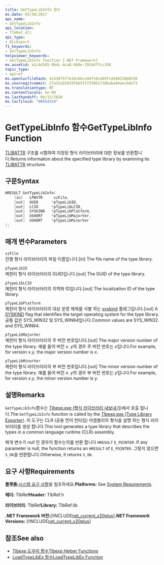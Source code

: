 ```yaml
---
title: GetTypeLibInfo 함수
ms.date: 03/30/2017
api_name:
- GetTypeLibInfo
api_location:
- TlbRef.dll
api_type:
- DLLExport
f1_keywords:
- GetTypeLibInfo
helpviewer_keywords:
- GetTypeLibInfo function [.NET Framework]
ms.assetid: a1c4d165-9bdc-4ca8-940e-292d4ffcc338
topic_type:
- apiref
ms.openlocfilehash: 4c630f5f7e3dc66ce44f10cd69fcd108226b0250
ms.sourcegitcommit: 27a15a55019f6b5f2733961738babe94aec0def3
ms.translationtype: MT
ms.contentlocale: ko-KR
ms.lasthandoff: 09/15/2020
ms.locfileid: "90554334"
---
```

# <a name="gettypelibinfo-function"></a><span data-ttu-id="23856-102">GetTypeLibInfo 함수</span><span class="sxs-lookup"><span data-stu-id="23856-102">GetTypeLibInfo Function</span></span>
<span data-ttu-id="23856-103">[TLIBATTR](/windows/win32/api/oaidl/ns-oaidl-tlibattr) 구조를 시험하여 지정된 형식 라이브러리에 대한 정보를 반환합니다.</span><span class="sxs-lookup"><span data-stu-id="23856-103">Returns information about the specified type library by examining its [TLIBATTR](/windows/win32/api/oaidl/ns-oaidl-tlibattr) structure.</span></span>  
  
## <a name="syntax"></a><span data-ttu-id="23856-104">구문</span><span class="sxs-lookup"><span data-stu-id="23856-104">Syntax</span></span>  
  
```cpp  
HRESULT GetTypeLibInfo(  
    [in]   LPWSTR     szFile,  
    [out]  GUID      *pTypeLibID,  
    [out]  LCID      *pTypeLibLCID,  
    [out]  SYSKIND   *pTypeLibPlatform,  
    [out]  USHORT    *pTypeLibMajorVer,  
    [out]  USHORT    *pTypeLibMinorVer  
);  
```  
  
## <a name="parameters"></a><span data-ttu-id="23856-105">매개 변수</span><span class="sxs-lookup"><span data-stu-id="23856-105">Parameters</span></span>  
 `szFile`  
 <span data-ttu-id="23856-106">진행 형식 라이브러리의 파일 이름입니다.</span><span class="sxs-lookup"><span data-stu-id="23856-106">[in] The file name of the type library.</span></span>  
  
 `pTypeLibID`  
 <span data-ttu-id="23856-107">제한이 형식 라이브러리의 GUID입니다.</span><span class="sxs-lookup"><span data-stu-id="23856-107">[out] The GUID of the type library.</span></span>  
  
 `pTypeLibLCID`  
 <span data-ttu-id="23856-108">제한이 형식 라이브러리의 지역화 ID입니다.</span><span class="sxs-lookup"><span data-stu-id="23856-108">[out] The localization ID of the type library.</span></span>  
  
 `pTypeLibPlatform`  
 <span data-ttu-id="23856-109">제한이 형식 라이브러리의 대상 운영 체제를 식별 하는 [syskind](/windows/win32/api/oaidl/ne-oaidl-syskind) 플래그입니다.</span><span class="sxs-lookup"><span data-stu-id="23856-109">[out] A [SYSKIND](/windows/win32/api/oaidl/ne-oaidl-syskind) flag that identifies the target operating system for the type library.</span></span> <span data-ttu-id="23856-110">공통 값은 SYS_WIN32 및 SYS_WIN64입니다.</span><span class="sxs-lookup"><span data-stu-id="23856-110">Common values are SYS_WIN32 and SYS_WIN64.</span></span>  
  
 `pTypeLibMajorVer`  
 <span data-ttu-id="23856-111">제한이 형식 라이브러리의 주 버전 번호입니다.</span><span class="sxs-lookup"><span data-stu-id="23856-111">[out] The major version number of the type library.</span></span> <span data-ttu-id="23856-112">예를 들어 버전 *x. y*의 경우 주 버전 번호는 *x*입니다.</span><span class="sxs-lookup"><span data-stu-id="23856-112">For example, for version *x.y*, the major version number is *x*.</span></span>  
  
 `pTypeLibMinorVer`  
 <span data-ttu-id="23856-113">제한이 형식 라이브러리의 부 버전 번호입니다.</span><span class="sxs-lookup"><span data-stu-id="23856-113">[out] The minor version number of the type library.</span></span> <span data-ttu-id="23856-114">예를 들어 버전 *x. y*의 경우 부 버전 번호는 *y*입니다.</span><span class="sxs-lookup"><span data-stu-id="23856-114">For example, for version *x.y*, the minor version number is *y*.</span></span>  
  
## <a name="remarks"></a><span data-ttu-id="23856-115">설명</span><span class="sxs-lookup"><span data-stu-id="23856-115">Remarks</span></span>  
 <span data-ttu-id="23856-116">`GetTypeLibInfo`함수는 [Tlbexp.exe (형식 라이브러리 내보내기)](../../tools/tlbexp-exe-type-library-exporter.md)에서 호출 됩니다.</span><span class="sxs-lookup"><span data-stu-id="23856-116">The `GetTypeLibInfo` function is called by the [Tlbexp.exe (Type Library Exporter)](../../tools/tlbexp-exe-type-library-exporter.md).</span></span> <span data-ttu-id="23856-117">이 도구는 CLR (공용 언어 런타임) 어셈블리의 형식을 설명 하는 형식 라이브러리를 생성 합니다.</span><span class="sxs-lookup"><span data-stu-id="23856-117">This tool generates a type library that describes the types in a common language runtime (CLR) assembly.</span></span>  
  
 <span data-ttu-id="23856-118">매개 변수가 null 인 경우이 함수는의를 반환 합니다 `HRESULT` `E_POINTER` .</span><span class="sxs-lookup"><span data-stu-id="23856-118">If any parameter is null, the function returns an `HRESULT` of `E_POINTER`.</span></span> <span data-ttu-id="23856-119">그렇지 않으면 `S_OK`을 반환합니다.</span><span class="sxs-lookup"><span data-stu-id="23856-119">Otherwise, it returns `S_OK`.</span></span>  
  
## <a name="requirements"></a><span data-ttu-id="23856-120">요구 사항</span><span class="sxs-lookup"><span data-stu-id="23856-120">Requirements</span></span>  
 <span data-ttu-id="23856-121">**플랫폼:**[시스템 요구 사항](../../get-started/system-requirements.md)을 참조하세요.</span><span class="sxs-lookup"><span data-stu-id="23856-121">**Platforms:** See [System Requirements](../../get-started/system-requirements.md).</span></span>  
  
 <span data-ttu-id="23856-122">**헤더:** TlbRef</span><span class="sxs-lookup"><span data-stu-id="23856-122">**Header:** TlbRef.h</span></span>  
  
 <span data-ttu-id="23856-123">**라이브러리:** TlbRef</span><span class="sxs-lookup"><span data-stu-id="23856-123">**Library:** TlbRef.lib</span></span>  
  
 <span data-ttu-id="23856-124">**.NET Framework 버전:**[!INCLUDE[net_current_v20plus](../../../../includes/net-current-v20plus-md.md)]</span><span class="sxs-lookup"><span data-stu-id="23856-124">**.NET Framework Versions:** [!INCLUDE[net_current_v20plus](../../../../includes/net-current-v20plus-md.md)]</span></span>  
  
## <a name="see-also"></a><span data-ttu-id="23856-125">참조</span><span class="sxs-lookup"><span data-stu-id="23856-125">See also</span></span>

- [<span data-ttu-id="23856-126">Tlbexp 도우미 함수</span><span class="sxs-lookup"><span data-stu-id="23856-126">Tlbexp Helper Functions</span></span>](index.md)
- [<span data-ttu-id="23856-127">LoadTypeLibEx 함수</span><span class="sxs-lookup"><span data-stu-id="23856-127">LoadTypeLibEx Function</span></span>](/previous-versions/windows/desktop/api/oleauto/nf-oleauto-loadtypelibex)
